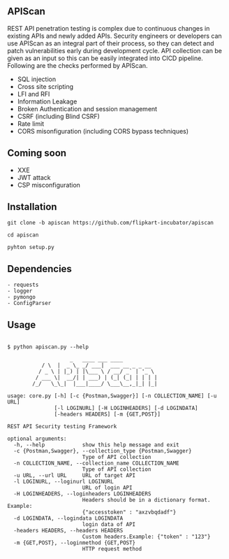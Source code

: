 ## APIScan

REST API penetration testing is complex due to continuous changes in existing APIs and newly added APIs.  Security engineers or developers can use APIScan as an integral part of their process, so they can detect and patch vulnerabilities early during development cycle. API collection can be given as an input so this can be easily integrated into CICD pipeline. Following are the checks performed by APIScan. 

- SQL injection
- Cross site scripting
- LFI and RFI
- Information Leakage
- Broken Authentication and session management
- CSRF (including Blind CSRF)
- Rate limit
- CORS misonfiguration (including CORS bypass techniques)

## Coming soon
- XXE 
- JWT attack 
- CSP misconfiguration


## Installation

```
git clone -b apiscan https://github.com/flipkart-incubator/apiscan

cd apiscan

pyhton setup.py

```

## Dependencies

```
- requests
- logger
- pymongo
- ConfigParser
```

## Usage 

```

$ python apiscan.py --help

     	    	    _   ____ ___ ____
		   / \  |  _ \_ _/ ___|  ___ __ _ _ __
		  / _ \ | |_) | |\___ \ / __/ _` | '_ \
		 / ___ \|  __/| | ___) | (_| (_| | | | |
		/_/   \_\_|  |___|____/ \___\__,_|_| |_|

usage: core.py [-h] [-c {Postman,Swagger}] [-n COLLECTION_NAME] [-u URL]
               [-l LOGINURL] [-H LOGINHEADERS] [-d LOGINDATA]
               [-headers HEADERS] [-m {GET,POST}]

REST API Security testing Framework

optional arguments:
  -h, --help            show this help message and exit
  -c {Postman,Swagger}, --collection_type {Postman,Swagger}
                        Type of API collection
  -n COLLECTION_NAME, --collection_name COLLECTION_NAME
                        Type of API collection
  -u URL, --url URL     URL of target API
  -l LOGINURL, --loginurl LOGINURL
                        URL of login API
  -H LOGINHEADERS, --loginheaders LOGINHEADERS
                        Headers should be in a dictionary format. Example:
                        {"accesstoken" : "axzvbqdadf"}
  -d LOGINDATA, --logindata LOGINDATA
                        login data of API
  -headers HEADERS, --headers HEADERS
                        Custom headers.Example: {"token" : "123"}
  -m {GET,POST}, --loginmethod {GET,POST}
                        HTTP request method

```

